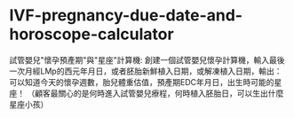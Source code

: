 # IVF-pregnancy-due-date-and-horoscope-calculator
試管嬰兒"懷孕預產期"與"星座"計算機: 創建一個試管嬰兒懷孕計算機，輸入最後一次月經LMp的西元年月日，或者胚胎新鮮植入日期，或解凍植入日期，輸出：可以知道今天的懷孕週數，胎兒體重估值，預產期EDC年月日，出生時可能的星座！ （顧客最關心的是何時進入試管嬰兒療程，何時植入胚胎日，可以生出什麼星座小孩）

